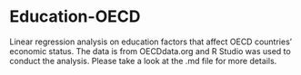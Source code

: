 # Education-OECD
Linear regression analysis on education factors that affect OECD countries’ economic status. The data is from OECDdata.org and R Studio was used to conduct the analysis. Please take a look at the .md file for more details.
